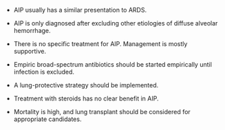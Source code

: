 - AIP usually has a similar presentation to ARDS.

- AIP is only diagnosed after excluding other etiologies of diffuse alveolar hemorrhage.

- There is no specific treatment for AIP. Management is mostly supportive.

- Empiric broad-spectrum antibiotics should be started empirically until infection is excluded.

- A lung-protective strategy should be implemented.

- Treatment with steroids has no clear benefit in AIP.

- Mortality is high, and lung transplant should be considered for appropriate candidates.